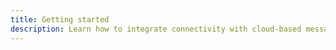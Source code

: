 ```yaml
---
title: Getting started
description: Learn how to integrate connectivity with cloud-based message-oriented middleware using PubSub and AWS Mobile SDK. You can use PubSub to pass messages between your app instances and your app’s backend creating real-time interactive experiences.
---
```


<inline-fragment platform="ios" src="~/sdk/pubsub/fragments/ios/getting-started.md"></inline-fragment>
<inline-fragment platform="android" src="~/sdk/pubsub/fragments/android/getting-started.md"></inline-fragment>